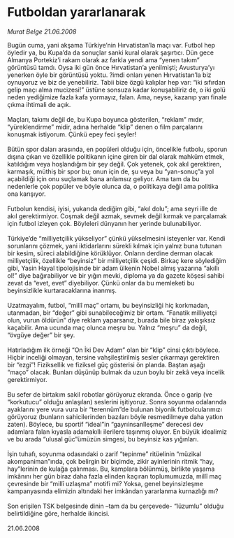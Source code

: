 # Futboldan yararlanarak

*Murat Belge 21.06.2008*

<div class="taraf_structure_2col_1zq">
<div class="margen_n">



 <p>Bugün cuma, yani akşama Türkiye’nin Hırvatistan’la maçı var. Futbol hep öyledir ya, bu Kupa’da da sonuçlar sanki kural olarak şaşırtıcı. Dün gece Almanya Portekiz’i rakam olarak az farkla yendi ama “yenen takım” görüntüsü tamdı. Oysa iki gün önce Hırvatistan’a yenilmişti; Avusturya’yı yenerken öyle bir görüntüsü yoktu. ?imdi onları yenen Hırvatistan’la biz oynuyoruz ve biz de yenebiliriz. Tabii bize özgü kalıplar hep var: “iki sıfırdan gelip maçı alma mucizesi!” üstüne sonsuza kadar konuşabiliriz de, o iki golü neden yediğimize fazla kafa yormayız, falan. Ama, neyse, kazanıp yarı finale çıkma ihtimali de açık.<br/>
<br/>
Maçları, takımı değil de, bu Kupa boyunca gösterilen, “reklam” mıdır, “yüreklendirme” midir, adına herhalde “klip” denen o film parçalarını konuşmak istiyorum. Çünkü epey feci şeyler!<br/>
<br/>
Bütün spor daları arasında, en popüleri olduğu için, öncelikle futbolu, sporun dışına çıkan ve özellikle politikanın içine giren bir dal olarak mahkûm etmek, katıldığım veya hoşlandığım bir şey değil. Çok yetenek, çok akıl gerektiren, karmaşık, müthiş bir spor bu; onun için de, şu veya bu “yan-sonuç”a yol açabildiği için onu suçlamak bana anlamsız geliyor. Ama tam da bu nedenlerle çok popüler ve böyle olunca da, o politikaya değil ama politika ona karışıyor.<br/>
<br/>
Futbolun kendisi, iyisi, yukarıda dediğim gibi, “akıl dolu”; ama seyri ille de akıl gerektirmiyor. Coşmak değil azmak, sevmek değil kırmak ve parçalamak için futbol izleyen çok. Böyleleri dünyanın her yerinde bulunabiliyor.<br/>
<br/>
Türkiye’de “milliyetçilik yükseliyor” çünkü yükselmesini isteyenler var. Kendi sorunlarını çözmek, yani iktidarlarını sürekli kılmak için yalnız buna tutunan bir kesim, süreci alabildiğine körüklüyor. Onların derdine derman olacak milliyetçilik, özellikle “beyinsiz” bir milliyetçilik çeşidi. Birkaç kere söylediğim gibi, Yasin Hayal tipolojisinde bir adam ülkenin Nobel almış yazarına “akıllı ol!” diye bağırabiliyor ve bir yığın mevki, diploma ya da gazete köşesi sahibi zevat da “evet, evet” diyebiliyor. Çünkü onlar da bu memleketi bu beyinsizlikle kurtaracaklarına inanmış.<br/>
<br/>
Uzatmayalım, futbol, “millî maç” ortamı, bu beyinsizliği hiç korkmadan, utanmadan, bir “değer” gibi sunabileceğimiz bir ortam. “Fanatik milliyetçi olun, vurun öldürün” diye reklam yaparsanız, burada bile biraz yakışıksız kaçabilir. Ama ucunda maç olunca meşru bu. Yalnız “meşru” da değil, “övgüye değer” bir şey.<br/>
<br/>
Hatırladığım ilk örneği “On İki Dev Adam” olan bir “klip” cinsi çıktı böylece. Hiçbir inceliği olmayan, tersine vahşileştirilmiş sesler çıkarmayı gerektiren bir “ezgi”! Fiziksellik ve fiziksel güç gösterisi ön planda. Baştan aşağı “maço” olacak. Bunları düşünüp bulmak da uzun boylu bir zekâ veya incelik gerektirmiyor.<br/>
<br/>
Bu sefer de birtakım sakil robotlar görüyoruz ekranda. Önce o garip (ve “korkutucu” olduğu anlaşılan) seslerini işitiyoruz. Sonra soyunma odalarında ayaklarını yere vura vura bir “terennüm”de bulunan biyonik futbolcularımızı görüyoruz (bunların sahicilerinden bazıları böyle resmedilmeye daha yatkın zaten). Böylece, bu sportif “ideal”in “gayrıinsanîleşme” derecesi dev adamlara falan kıyasla adamakıllı ilerilere taşınmış oluyor. En büyük idealimiz ve bu arada “ulusal güc”ümüzün simgesi, bu beyinsiz kas yığınları.<br/>
<br/>
İşin tuhafı, soyunma odasındaki o zarif “tepinme” ritüelinin “müzikal akompaniman”ında, çok belirgin bir biçimde, zikir ayinlerinin ritmik “hay, hay”lerinin de kulağa çalınması. Bu, kamplara bölünmüş, birlikte yaşama imkânını her gün biraz daha fazla elinden kaçıran toplumumuzda, millî maç çevresinde bir “millî uzlaşma” motifi mi? Yoksa, genel beyinsizleşme kampanyasında elimizin altındaki her imkândan yararlanma kurnazlığı mı?<br/>
<br/>
Son erişilen TSK belgesinde dinin –tam da bu çerçevede- “lüzumlu” olduğu belirtildiğine göre, herhalde ikincisi.<br/>
<br/>
21.06.2008</p>

<br/>


<div id="taraf_not">
</div>

</div>


</div>
